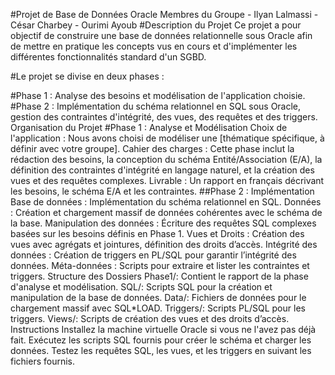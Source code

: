#Projet de Base de Données Oracle
Membres du Groupe
    - Ilyan Lalmassi
    - César Charbey
    - Ourimi Ayoub
#Description du Projet
Ce projet a pour objectif de construire une base de données relationnelle sous Oracle afin de mettre en pratique les concepts vus en cours et d'implémenter les différentes fonctionnalités standard d'un SGBD.

#Le projet se divise en deux phases :

#Phase 1 : Analyse des besoins et modélisation de l'application choisie.
#Phase 2 : Implémentation du schéma relationnel en SQL sous Oracle, gestion des contraintes d'intégrité, des vues, des requêtes et des triggers.
Organisation du Projet
#Phase 1 : Analyse et Modélisation
Choix de l'application : Nous avons choisi de modéliser une [thématique spécifique, à définir avec votre groupe].
Cahier des charges : Cette phase inclut la rédaction des besoins, la conception du schéma Entité/Association (E/A), la définition des contraintes d'intégrité en langage naturel, et la création des vues et des requêtes complexes.
Livrable : Un rapport en français décrivant les besoins, le schéma E/A et les contraintes.
##Phase 2 : Implémentation
Base de données : Implémentation du schéma relationnel en SQL.
Données : Création et chargement massif de données cohérentes avec le schéma de la base.
Manipulation des données : Écriture des requêtes SQL complexes basées sur les besoins définis en Phase 1.
Vues et Droits : Création des vues avec agrégats et jointures, définition des droits d’accès.
Intégrité des données : Création de triggers en PL/SQL pour garantir l’intégrité des données.
Méta-données : Scripts pour extraire et lister les contraintes et triggers.
Structure des Dossiers
Phase1/: Contient le rapport de la phase d'analyse et modélisation.
SQL/: Scripts SQL pour la création et manipulation de la base de données.
Data/: Fichiers de données pour le chargement massif avec SQL*LOAD.
Triggers/: Scripts PL/SQL pour les triggers.
Views/: Scripts de création des vues et des droits d’accès.
Instructions
Installez la machine virtuelle Oracle si vous ne l'avez pas déjà fait.
Exécutez les scripts SQL fournis pour créer le schéma et charger les données.
Testez les requêtes SQL, les vues, et les triggers en suivant les fichiers fournis.

